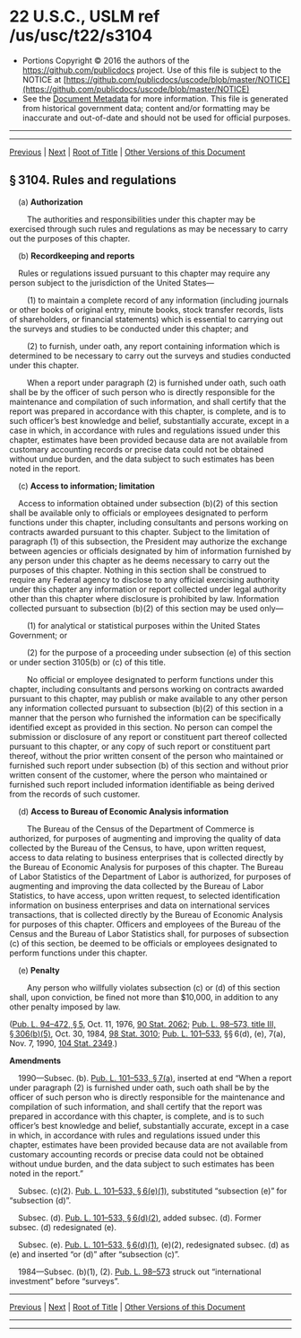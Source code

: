 ---
---

# 22 U.S.C., USLM ref /us/usc/t22/s3104

* Portions Copyright © 2016 the authors of the https://github.com/publicdocs project.
  Use of this file is subject to the NOTICE at [https://github.com/publicdocs/uscode/blob/master/NOTICE](https://github.com/publicdocs/uscode/blob/master/NOTICE)
* See the [Document Metadata](././../../../..//README.md) for more information.
  This file is generated from historical government data; content and/or formatting may be inaccurate and out-of-date and should not be used for official purposes.

----------
----------

[Previous](./../../../..//us/usc/t22/ch46/m__us_usc_t22_s3103.md) | [Next](./../../../..//us/usc/t22/ch46/m__us_usc_t22_s3105.md) | [Root of Title](./../../../../) | [Other Versions of this Document](https://publicdocs.github.io/go/links?ns=uslm&ref=%2Fus%2Fusc%2Ft22%2Fs3104)

## § 3104. Rules and regulations

    (a) __Authorization__ 

        The authorities and responsibilities under this chapter may be exercised through such rules and regulations as may be necessary to carry out the purposes of this chapter.

    (b) __Recordkeeping and reports__ 

    Rules or regulations issued pursuant to this chapter may require any person subject to the jurisdiction of the United States—

        (1) to maintain a complete record of any information (including journals or other books of original entry, minute books, stock transfer records, lists of shareholders, or financial statements) which is essential to carrying out the surveys and studies to be conducted under this chapter; and

        (2) to furnish, under oath, any report containing information which is determined to be necessary to carry out the surveys and studies conducted under this chapter.

        When a report under paragraph (2) is furnished under oath, such oath shall be by the officer of such person who is directly responsible for the maintenance and compilation of such information, and shall certify that the report was prepared in accordance with this chapter, is complete, and is to such officer’s best knowledge and belief, substantially accurate, except in a case in which, in accordance with rules and regulations issued under this chapter, estimates have been provided because data are not available from customary accounting records or precise data could not be obtained without undue burden, and the data subject to such estimates has been noted in the report.

    (c) __Access to information; limitation__ 

    Access to information obtained under subsection (b)(2) of this section shall be available only to officials or employees designated to perform functions under this chapter, including consultants and persons working on contracts awarded pursuant to this chapter. Subject to the limitation of paragraph (1) of this subsection, the President may authorize the exchange between agencies or officials designated by him of information furnished by any person under this chapter as he deems necessary to carry out the purposes of this chapter. Nothing in this section shall be construed to require any Federal agency to disclose to any official exercising authority under this chapter any information or report collected under legal authority other than this chapter where disclosure is prohibited by law. Information collected pursuant to subsection (b)(2) of this section may be used only—

        (1) for analytical or statistical purposes within the United States Government; or

        (2) for the purpose of a proceeding under subsection (e) of this section or under section 3105(b) or (c) of this title.

        No official or employee designated to perform functions under this chapter, including consultants and persons working on contracts awarded pursuant to this chapter, may publish or make available to any other person any information collected pursuant to subsection (b)(2) of this section in a manner that the person who furnished the information can be specifically identified except as provided in this section. No person can compel the submission or disclosure of any report or constituent part thereof collected pursuant to this chapter, or any copy of such report or constituent part thereof, without the prior written consent of the person who maintained or furnished such report under subsection (b) of this section and without prior written consent of the customer, where the person who maintained or furnished such report included information identifiable as being derived from the records of such customer.

    (d) __Access to Bureau of Economic Analysis information__ 

        The Bureau of the Census of the Department of Commerce is authorized, for purposes of augmenting and improving the quality of data collected by the Bureau of the Census, to have, upon written request, access to data relating to business enterprises that is collected directly by the Bureau of Economic Analysis for purposes of this chapter. The Bureau of Labor Statistics of the Department of Labor is authorized, for purposes of augmenting and improving the data collected by the Bureau of Labor Statistics, to have access, upon written request, to selected identification information on business enterprises and data on international services transactions, that is collected directly by the Bureau of Economic Analysis for purposes of this chapter. Officers and employees of the Bureau of the Census and the Bureau of Labor Statistics shall, for purposes of subsection (c) of this section, be deemed to be officials or employees designated to perform functions under this chapter.

    (e) __Penalty__ 

        Any person who willfully violates subsection (c) or (d) of this section shall, upon conviction, be fined not more than $10,000, in addition to any other penalty imposed by law.

([Pub. L. 94–472, § 5][/us/pl/94/472/s5], Oct. 11, 1976, [90 Stat. 2062][/us/stat/90/2062]; [Pub. L. 98–573, title III, § 306(b)(5)][/us/pl/98/573/s306/b/5], Oct. 30, 1984, [98 Stat. 3010][/us/stat/98/3010]; [Pub. L. 101–533][/us/pl/101/533], §§ 6(d), (e), 7(a), Nov. 7, 1990, [104 Stat. 2349][/us/stat/104/2349].)

 __Amendments__ 

    1990—Subsec. (b). [Pub. L. 101–533, § 7(a)][/us/pl/101/533/s7/a], inserted at end “When a report under paragraph (2) is furnished under oath, such oath shall be by the officer of such person who is directly responsible for the maintenance and compilation of such information, and shall certify that the report was prepared in accordance with this chapter, is complete, and is to such officer’s best knowledge and belief, substantially accurate, except in a case in which, in accordance with rules and regulations issued under this chapter, estimates have been provided because data are not available from customary accounting records or precise data could not be obtained without undue burden, and the data subject to such estimates has been noted in the report.”

    Subsec. (c)(2). [Pub. L. 101–533, § 6(e)(1)][/us/pl/101/533/s6/e/1], substituted “subsection (e)” for “subsection (d)”.

    Subsec. (d). [Pub. L. 101–533, § 6(d)(2)][/us/pl/101/533/s6/d/2], added subsec. (d). Former subsec. (d) redesignated (e).

    Subsec. (e). [Pub. L. 101–533, § 6(d)(1)][/us/pl/101/533/s6/d/1], (e)(2), redesignated subsec. (d) as (e) and inserted “or (d)” after “subsection (c)”.

    1984—Subsec. (b)(1), (2). [Pub. L. 98–573][/us/pl/98/573] struck out “international investment” before “surveys”.

----------

[Previous](./../../../..//us/usc/t22/ch46/m__us_usc_t22_s3103.md) | [Next](./../../../..//us/usc/t22/ch46/m__us_usc_t22_s3105.md) | [Root of Title](./../../../../) | [Other Versions of this Document](https://publicdocs.github.io/go/links?ns=uslm&ref=%2Fus%2Fusc%2Ft22%2Fs3104)

----------
----------

[/us/pl/94/472/s5]: https://publicdocs.github.io/go/links?ns=uslm&ref=%2Fus%2Fpl%2F94%2F472%2Fs5
[/us/stat/90/2062]: https://publicdocs.github.io/go/links?ns=uslm&ref=%2Fus%2Fstat%2F90%2F2062
[/us/pl/98/573/s306/b/5]: https://publicdocs.github.io/go/links?ns=uslm&ref=%2Fus%2Fpl%2F98%2F573%2Fs306%2Fb%2F5
[/us/stat/98/3010]: https://publicdocs.github.io/go/links?ns=uslm&ref=%2Fus%2Fstat%2F98%2F3010
[/us/pl/101/533]: https://publicdocs.github.io/go/links?ns=uslm&ref=%2Fus%2Fpl%2F101%2F533
[/us/stat/104/2349]: https://publicdocs.github.io/go/links?ns=uslm&ref=%2Fus%2Fstat%2F104%2F2349
[/us/pl/101/533/s7/a]: https://publicdocs.github.io/go/links?ns=uslm&ref=%2Fus%2Fpl%2F101%2F533%2Fs7%2Fa
[/us/pl/101/533/s6/e/1]: https://publicdocs.github.io/go/links?ns=uslm&ref=%2Fus%2Fpl%2F101%2F533%2Fs6%2Fe%2F1
[/us/pl/101/533/s6/d/2]: https://publicdocs.github.io/go/links?ns=uslm&ref=%2Fus%2Fpl%2F101%2F533%2Fs6%2Fd%2F2
[/us/pl/101/533/s6/d/1]: https://publicdocs.github.io/go/links?ns=uslm&ref=%2Fus%2Fpl%2F101%2F533%2Fs6%2Fd%2F1
[/us/pl/98/573]: https://publicdocs.github.io/go/links?ns=uslm&ref=%2Fus%2Fpl%2F98%2F573


